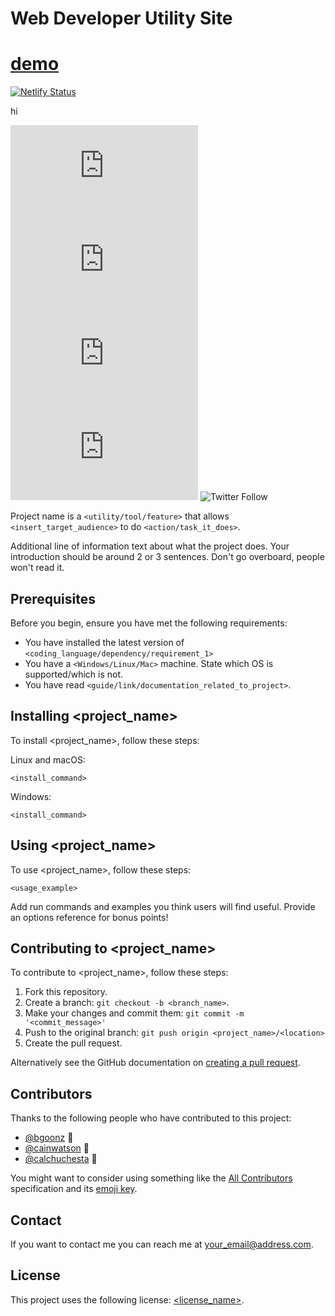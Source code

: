 # Web Developer Utility Site

# [demo](https://website-development-utilities-hub.netlify.app/directory.html)

[![Netlify Status](https://api.netlify.com/api/v1/badges/e8b697f0-6fd1-41ed-8076-acc78350138b/deploy-status)](https://app.netlify.com/sites/website-development-utilities-hub/deploys)

hi
<!--- These are examples. See https://shields.io for others or to customize this set of shields. You might want to include dependencies, project status and licence info here --->
![GitHub repo size](https://img.shields.io/github/repo-size/bgoonz/README-template.md)
![GitHub contributors](https://img.shields.io/github/contributors/bgoonz/README-template.md)
![GitHub stars](https://img.shields.io/github/stars/bgoonz/README-template.md?style=social)
![GitHub forks](https://img.shields.io/github/forks/bgoonz/README-template.md?style=social)
![Twitter Follow](https://img.shields.io/twitter/follow/bgoonz?style=social)

Project name is a `<utility/tool/feature>` that allows `<insert_target_audience>` to do `<action/task_it_does>`.

Additional line of information text about what the project does. Your introduction should be around 2 or 3 sentences. Don't go overboard, people won't read it.

## Prerequisites

Before you begin, ensure you have met the following requirements:
<!--- These are just example requirements. Add, duplicate or remove as required --->
* You have installed the latest version of `<coding_language/dependency/requirement_1>`
* You have a `<Windows/Linux/Mac>` machine. State which OS is supported/which is not.
* You have read `<guide/link/documentation_related_to_project>`.

## Installing <project_name>

To install <project_name>, follow these steps:

Linux and macOS:
```
<install_command>
```

Windows:
```
<install_command>
```
## Using <project_name>

To use <project_name>, follow these steps:

```
<usage_example>
```

Add run commands and examples you think users will find useful. Provide an options reference for bonus points!

## Contributing to <project_name>
<!--- If your README is long or you have some specific process or steps you want contributors to follow, consider creating a separate CONTRIBUTING.md file--->
To contribute to <project_name>, follow these steps:

1. Fork this repository.
2. Create a branch: `git checkout -b <branch_name>`.
3. Make your changes and commit them: `git commit -m '<commit_message>'`
4. Push to the original branch: `git push origin <project_name>/<location>`
5. Create the pull request.

Alternatively see the GitHub documentation on [creating a pull request](https://help.github.com/en/github/collaborating-with-issues-and-pull-requests/creating-a-pull-request).

## Contributors

Thanks to the following people who have contributed to this project:

* [@bgoonz](https://github.com/bgoonz) 📖
* [@cainwatson](https://github.com/cainwatson) 🐛
* [@calchuchesta](https://github.com/calchuchesta) 🐛

You might want to consider using something like the [All Contributors](https://github.com/all-contributors/all-contributors) specification and its [emoji key](https://allcontributors.org/docs/en/emoji-key).

## Contact

If you want to contact me you can reach me at <your_email@address.com>.

## License
<!--- If you're not sure which open license to use see https://choosealicense.com/--->

This project uses the following license: [<license_name>](<link>).
